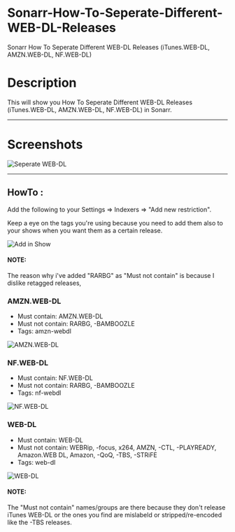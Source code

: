 # Sonarr-How-To-Seperate-Different-WEB-DL-Releases
Sonarr How To Seperate Different WEB-DL Releases (iTunes.WEB-DL, AMZN.WEB-DL, NF.WEB-DL)

# Description

This will show you How To Seperate Different WEB-DL Releases (iTunes.WEB-DL, AMZN.WEB-DL, NF.WEB-DL) in Sonarr.

------

# Screenshots

![Seperate WEB-DL](http://my.jetscreenshot.com/13737/20180325-yrzv-14kb.png)

------

## HowTo :

Add the following to your Settings => Indexers => "Add new restriction".

Keep a eye on the tags you're using because you need to add them also to your shows when you want them as a certain release.

![Add in Show](http://my.jetscreenshot.com/13737/20180325-dzdf-24kb.png)



#### NOTE:

The reason why  i've added "RARBG" as "Must not contain" is because I dislike retagged releases,

### AMZN.WEB-DL

- Must contain: AMZN.WEB-DL
- Must not contain: RARBG, -BAMBOOZLE
- Tags: amzn-webdl 

![AMZN.WEB-DL](http://my.jetscreenshot.com/13737/20180325-vgf2-12kb.png)



### NF.WEB-DL

- Must contain: NF.WEB-DL
- Must not contain: RARBG, -BAMBOOZLE
- Tags: nf-webdl 

![NF.WEB-DL](http://my.jetscreenshot.com/13737/20180325-poqf-12kb.png)



### WEB-DL

- Must contain: WEB-DL 
- Must not contain: WEBRip, -focus, x264, AMZN, -CTL, -PLAYREADY, Amazon.WEB DL, Amazon, -QoQ, -TBS, -STRiFE 
- Tags: web-dl 

![WEB-DL](http://my.jetscreenshot.com/13737/20180325-tsfm-12kb.png)

#### NOTE:

The "Must not contain" names/groups are there because they don't release iTunes WEB-DL or the ones you find are mislabeld or stripped/re-encoded like the -TBS releases.



